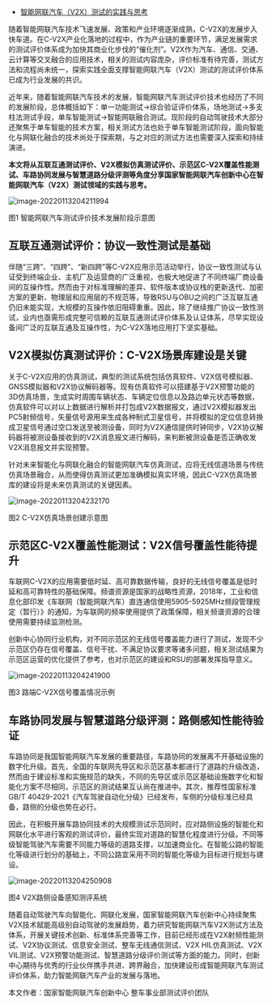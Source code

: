 - [智能网联汽车（V2X）测试的实践与思考](https://mp.weixin.qq.com/s?__biz=Mzg5MjEzNzg0OQ==&mid=2247507882&idx=2&sn=3c248bcaa40779d2cf965dca77d2cab1&chksm=cfc027bcf8b7aeaa02c368d43631ab58a37a49098b0ba904773ebea8182eb2b5668349c09814&scene=21#wechat_redirect)

随着智能网联汽车技术飞速发展、政策和产业环境逐渐成熟，C-V2X的发展步入快车道。在C-V2X产业化落地的过程中，作为产业链的重要环节，满足发展需求的测试评价体系成为加快其商业化步伐的“催化剂”。V2X作为汽车、通信、交通、云计算等交叉融合的应用技术，相关的测试内容庞杂，评价标准有待完善，测试方法和流程尚未统一，探索实践全面支撑智能网联汽车（V2X）测试的测试评价体系已成为行业发展的共识。

近年来，随着智能网联汽车技术的发展，智能网联汽车测试评价技术也经历了不同的发展阶段，总体概括如下：单一功能测试→综合验证评价体系，场地测试→多支柱法测试手段，单车智能测试→智能网联融合测试。现阶段的自动驾驶技术大部分还聚焦于单车智能的技术方案，相关测试方法也处于单车智能测试阶段，面向智能化与网联化融合的技术尚处于探索期，与之对应的测试方法也需要深入探索和持续演进。

**本文将从互联互通测试评价、V2X模拟仿真测试评价、示范区C-V2X覆盖性能测试、车路协同发展与智慧道路分级评测等角度分享国家智能网联汽车创新中心在智能网联汽车（V2X）测试领域的实践与思考。**

![image-20220113204211994](https://gitee.com/er-huomeng/img/raw/master/img/image-20220113204211994.png)

图1 智能网联汽车测试评价技术发展阶段示意图

##  **互联互通测试评价：协议一致性测试是基础**

伴随“三跨”、“四跨”、“新四跨”等C-V2X应用示范活动举行，协议一致性测试与认证受到终端企业、主机厂及运营商的广泛重视，也极大地促进了不同终端厂商设备间的互操作性。然而由于对标准理解的差异、软件版本或协议栈的更新迭代、加密方案的更新、物理层和应用层的不规范等，导致RSU与OBU之间的广泛互联互通仍旧未能实现，大规模的互操作依旧阻碍重重。因此，除了继续推广协议一致性测试，业内也亟需形成完整可信赖的互联互通测试评价体系及认证体系，尽早实现设备间广泛的互联互通及互操作性，为C-V2X落地应用打下坚实基础。

## **V2X模拟仿真测试评价：C-V2X场景库建设是关键**

关于C-V2X应用的仿真测试，典型的测试系统包括仿真软件、V2X信号模拟器、GNSS模拟器和V2X协议解码器等。现有仿真软件可以搭建基于V2X预警功能的3D仿真场景，生成实时周围车辆状态、车辆定位信息以及路边单元状态等数据，仿真软件可以对以上数据进行解析并打包成V2X数据报文，通过V2X模拟器发出PC5射频信号，矢量信号源用来生成各种制式卫星信号，并将模拟的定位信息转换成卫星信号通过空口发送至被测设备，同时为V2X通信提供时钟同步，V2X协议解码器将被测设备接收到的V2X消息报文进行解码，来判断被测设备是否正确收发V2X消息报文并实现预警。

针对未来智能化与网联化融合的智能网联汽车仿真测试，应将无线信道场景与传统仿真场景融合，从而使得仿真测试更加准确模拟真实环境，因此C-V2X仿真场景库的建设将是未来仿真测试的关键因素。

![image-20220113204232170](https://gitee.com/er-huomeng/img/raw/master/img/image-20220113204232170.png)

图2 C-V2X仿真场景创建示意图

## **示范区C-V2X覆盖性能测试：V2X信号覆盖性能待提升**

车联网C-V2X的应用需要低时延、高可靠数据传输，良好的无线信号覆盖是低时延和高可靠特性的基础保障。频谱资源是国家的战略性资源，2018年，工业和信息化部印发《车联网（智能网联汽车）直连通信使用5905-5925MHz频段管理规定（暂行）》的通知，为车联网的频率使用提供了政策保障，相关频谱资源的合理使用需要持续监测检测。

创新中心协同行业机构，对不同示范区的无线信号覆盖能力进行了测试，发现不少示范区仍存在信号覆盖、信号干扰、不满足协议要求等诸多问题，相关测试结果为示范区运营的优化提供了参考，也对示范区的建设和RSU的部署发挥指导意义。

![image-20220113204241900](https://gitee.com/er-huomeng/img/raw/master/img/image-20220113204241900.png)

图3 路端C-V2X信号覆盖情况示例

## **车路协同发展与智慧道路分级评测：路侧感知性能待验证**

车路协同是我国智能网联汽车发展的重要路径，车路协同的发展离不开基础设施的数字化升级。首先，全国的车联网先导区和示范区基本都进行了道路的升级改造，然而由于建设标准和实施规范的缺失，不同的先导区或示范区基础设施数字化和智能化方案不尽相同，示范区的测试结果互认尚在推进中。其次，推荐性国家标准GB/T 40429-2021《汽车驾驶自动化分级》已经发布，车侧的分级标准已经具备，路侧的分级也势在必行。

因此，在积极开展车路协同技术的大规模测试示范同时，应对路侧设施的智能化和网联化水平进行客观的测试评价，最终实现对道路的智慧化程度进行分级。不同等级智能驾驶汽车需要不同能力等级的道路支撑，以加速商业化。在智能公路的智能化等级进行划分的基础上，不同公路宜采用不同的智能化等级为目标进行规划与建设。

![image-20220113204250908](https://gitee.com/er-huomeng/img/raw/master/img/image-20220113204250908.png)

图4 V2X路侧设备感知测评系统

随着自动驾驶汽车向智能化、网联化发展，国家智能网联汽车创新中心持续聚焦V2X技术赋能高级别自动驾驶的发展趋势，着力研究智能网联汽车V2X测试方法及体系，开展关键技术创新、标准体系完善等工作，目前已经形成在V2X射频性能测试、V2X协议测试、信息安全测试、整车无线通信测试、V2X HIL仿真测试、V2X  VIL测试、V2X预警功能测试、智慧道路分级评价测试等方面的能力。同时，创新中心期待与优秀的行业伙伴携手共进、跨界融合，加快建设形成智能网联汽车测试评价体系，助力智能网联汽车产业的发展与落地。

本文作者：国家智能网联汽车创新中心 整车事业部测试评价团队